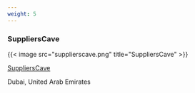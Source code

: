 ```yaml
---
weight: 5
---
```


### SuppliersCave

{{< image src="supplierscave.png" title="SuppliersCave" >}}

[SuppliersCave](https://www.supplierscave.com/)

Dubai, United Arab Emirates
